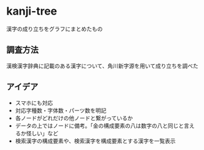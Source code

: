 # kanji-tree
漢字の成り立ちをグラフにまとめたもの

## 調査方法
漢検漢字辞典に記載のある漢字について、角川新字源を用いて成り立ちを調べた

## アイデア
- スマホにも対応
- 対応字種数・字体数・パーツ数を明記
- 各ノードがどれだけの他ノードと繋がっているか
- データの上ではノードに備考。「金の構成要素の八は数字の八と同じと言えるか怪しい」など
- 検索漢字の構成要素や、検索漢字を構成要素とする漢字を一覧表示
